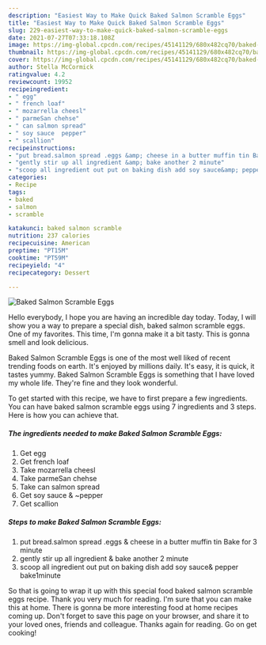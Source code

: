 ```yaml
---
description: "Easiest Way to Make Quick Baked Salmon Scramble Eggs"
title: "Easiest Way to Make Quick Baked Salmon Scramble Eggs"
slug: 229-easiest-way-to-make-quick-baked-salmon-scramble-eggs
date: 2021-07-27T07:33:18.108Z
image: https://img-global.cpcdn.com/recipes/45141129/680x482cq70/baked-salmon-scramble-eggs-recipe-main-photo.jpg
thumbnail: https://img-global.cpcdn.com/recipes/45141129/680x482cq70/baked-salmon-scramble-eggs-recipe-main-photo.jpg
cover: https://img-global.cpcdn.com/recipes/45141129/680x482cq70/baked-salmon-scramble-eggs-recipe-main-photo.jpg
author: Stella McCormick
ratingvalue: 4.2
reviewcount: 19952
recipeingredient:
- " egg"
- " french loaf"
- " mozarrella cheesl"
- " parmeSan chehse"
- " can salmon spread"
- " soy sauce  pepper"
- " scallion"
recipeinstructions:
- "put bread.salmon spread .eggs &amp; cheese in a butter muffin tin Bake for 3 minute"
- "gently stir up all ingredient &amp; bake another 2 minute"
- "scoop all ingredient out put on baking dish add soy sauce&amp; pepper bake1minute"
categories:
- Recipe
tags:
- baked
- salmon
- scramble

katakunci: baked salmon scramble 
nutrition: 237 calories
recipecuisine: American
preptime: "PT15M"
cooktime: "PT59M"
recipeyield: "4"
recipecategory: Dessert

---
```



![Baked Salmon Scramble Eggs](https://img-global.cpcdn.com/recipes/45141129/680x482cq70/baked-salmon-scramble-eggs-recipe-main-photo.jpg)

Hello everybody, I hope you are having an incredible day today. Today, I will show you a way to prepare a special dish, baked salmon scramble eggs. One of my favorites. This time, I'm gonna make it a bit tasty. This is gonna smell and look delicious.



Baked Salmon Scramble Eggs is one of the most well liked of recent trending foods on earth. It's enjoyed by millions daily. It's easy, it is quick, it tastes yummy. Baked Salmon Scramble Eggs is something that I have loved my whole life. They're fine and they look wonderful.


To get started with this recipe, we have to first prepare a few ingredients. You can have baked salmon scramble eggs using 7 ingredients and 3 steps. Here is how you can achieve that.

<!--inarticleads1-->

##### The ingredients needed to make Baked Salmon Scramble Eggs:

1. Get  egg
1. Get  french loaf
1. Take  mozarrella cheesl
1. Take  parmeSan chehse
1. Take  can salmon spread
1. Get  soy sauce &amp; ~pepper
1. Get  scallion




<!--inarticleads2-->

##### Steps to make Baked Salmon Scramble Eggs:

1. put bread.salmon spread .eggs &amp; cheese in a butter muffin tin Bake for 3 minute
1. gently stir up all ingredient &amp; bake another 2 minute
1. scoop all ingredient out put on baking dish add soy sauce&amp; pepper bake1minute




So that is going to wrap it up with this special food baked salmon scramble eggs recipe. Thank you very much for reading. I'm sure that you can make this at home. There is gonna be more interesting food at home recipes coming up. Don't forget to save this page on your browser, and share it to your loved ones, friends and colleague. Thanks again for reading. Go on get cooking!
